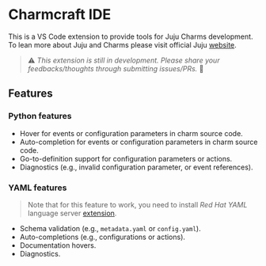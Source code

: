 # Charmcraft IDE

This is a VS Code extension to provide tools for Juju Charms development. To lean more about Juju and Charms please visit official Juju [website][juju].

[juju]: https://juju.is

> ⚠️ *This extension is still in development. Please share your feedbacks/thoughts through submitting issues/PRs.* 🙏

## Features

### Python features
- Hover for events or configuration parameters in charm source code.
- Auto-completion for events or configuration parameters in charm source code.
- Go-to-definition support for configuration parameters or actions.
- Diagnostics (e.g., invalid configuration parameter, or event references).

### YAML features
  > Note that for this feature to work, you need to install *Red Hat YAML* language server [extension](https://marketplace.visualstudio.com/items?itemName=redhat.vscode-yaml).
  - Schema validation (e.g., `metadata.yaml` or `config.yaml`).
  - Auto-completions (e.g., configurations or actions).
  - Documentation hovers.
  - Diagnostics.
